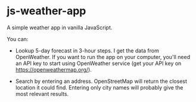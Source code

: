 # js-weather-app

A simple weather app in vanilla JavaScript.

You can:

- Lookup 5-day forecast in 3-hour steps. I get the data from OpenWeather. If you want to run the app on your computer, you'll need an API key to start using OpenWeather service (get your API key on https://openweathermap.org/).

- Search by entering an address. OpenStreetMap will return the closest location it could find. Entering only city names will probably give the most relevant results.